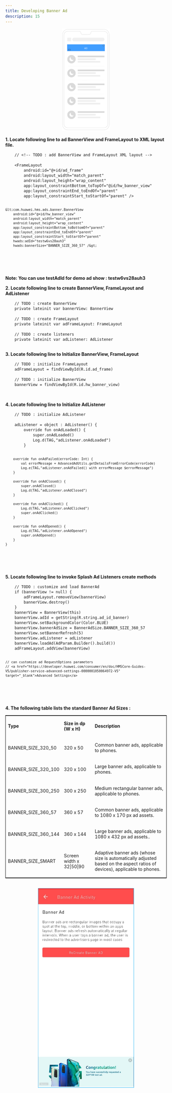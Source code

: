```yaml
---
title: Developing Banner Ad
description: 15
---
```


<center>
<img style="width: 150.00px " src="assets/banner.png" onclick="imageclick(src)">
</center>

<p><strong>1. Locate following line to ad BannerView and FrameLayout to XML layout file.</strong></p>
<pre><div id="copy-button11" class="copy-btn" title="Copy" onclick="copyCode(this.id)"></div><code>    // &lt;!-- TODO : add BannerView and FrameLayout XML layout --&gt;<br>
    &lt;FrameLayout
        android:id="@+id/ad_frame"
        android:layout_width="match_parent"
        android:layout_height="wrap_content"
        app:layout_constraintBottom_toTopOf="@id/hw_banner_view"
        app:layout_constraintEnd_toEndOf="parent"
        app:layout_constraintStart_toStartOf="parent" /&gt;

    &lt;com.huawei.hms.ads.banner.BannerView
        android:id="@+id/hw_banner_view"
        android:layout_width="match_parent"
        android:layout_height="wrap_content"
        app:layout_constraintBottom_toBottomOf="parent"
        app:layout_constraintEnd_toEndOf="parent"
        app:layout_constraintStart_toStartOf="parent"
        hwads:adId="testw6vs28auh3"
        hwads:bannerSize="BANNER_SIZE_360_57" /&gt;
<br><span class="pln"></span></code></pre>

<aside class="special"><p><strong>Note: You can use testAdId for demo ad show : <string name="ad_id_banner">testw6vs28auh3</string> </strong></p></aside>

<p><strong>2. Locate following line to create BannerView, FrameLayout and AdListener</strong></p>
<pre><div id="copy-button10" class="copy-btn" title="Copy" onclick="copyCode(this.id)"></div><code>    // TODO : create BannerView
    private lateinit var bannerView: BannerView<br>
    // TODO : create FrameLayout
    private lateinit var adFrameLayout: FrameLayout
<span class="pln">
    // TODO : create listeners
    private lateinit var adListener: AdListener
<br></span></code></pre>

<p><strong>3. Locate following line to Initialize BannerView, FrameLayout</strong></p>
<pre><div id="copy-button10" class="copy-btn" title="Copy" onclick="copyCode(this.id)"></div><code>    // TODO : initialize FrameLayout
    adFrameLayout = findViewById(R.id.ad_frame)<br>
    // TODO : initialize BannerView
    bannerView = findViewById(R.id.hw_banner_view)
<br><span class="pln">
</span></code></pre>


<p><strong>4. Locate following line to Initialize AdListener</strong></p>
<pre><div id="copy-button10" class="copy-btn" title="Copy" onclick="copyCode(this.id)"></div><code>    // TODO : initialize AdListener<br>
    adListener = object : AdListener() {
        override fun onAdLoaded() {
            super.onAdLoaded()
            Log.d(TAG,"adListener.onAdLoaded")
        }

        override fun onAdFailed(errorCode: Int) {
            val errorMessage = AdvancedAdUtils.getDetailsFromErrorCode(errorCode)
            Log.e(TAG,"adListener.onAdFailed() with errorMessage $errorMessage")
        }

        override fun onAdClosed() {
            super.onAdClosed()
            Log.d(TAG,"adListener.onAdClosed")
        }

        override fun onAdClicked() {
            Log.d(TAG,"adListener.onAdClicked")
            super.onAdClicked()
        }

        override fun onAdOpened() {
            Log.d(TAG,"adListener.onAdOpened")
            super.onAdOpened()
        }
    }
<br></code></pre>

<p><strong>5. Locate following line to invoke Splash Ad Listeners create methods</strong></p>
<pre><div id="copy-button11" class="copy-btn" title="Copy" onclick="copyCode(this.id)"></div><code>    // TODO : customize and load BannerAd
    if (bannerView != null) {
        adFrameLayout.removeView(bannerView)
        bannerView.destroy()
    }
    bannerView = BannerView(this)
    bannerView.adId = getString(R.string.ad_id_banner)
    bannerView.setBackgroundColor(Color.BLUE)
    bannerView.bannerAdSize = BannerAdSize.BANNER_SIZE_360_57
    bannerView.setBannerRefresh(5)
    bannerView.adListener = adListener
    bannerView.loadAd(AdParam.Builder().build())
    adFrameLayout.addView(bannerView)

    // can customize ad RequestOptions parameters
    // <a href="https://developer.huawei.com/consumer/en/doc/HMSCore-Guides-V5/publisher-service-advanced-settings-0000001050064972-V5" target="_blank">Advanced Settings</a>
<br><span class="pln"></span></code></pre>

<p><strong>4. The following table lists the standard Banner Ad Sizes : <br></strong></p>
<table style="width: 100%; table-layout: fixed; border: 1px solid black;">
	<tbody><tr></tr>
	<tr><td colspan="1" rowspan="1" ><p><strong>Type</strong></p>
	</td><td colspan="1" rowspan="1"><p><strong>Size in dp (W x H)</strong></p>
	</td><td colspan="1" rowspan="1"><p><strong>Description</strong></p>
	</td></tr>
	<tr><td colspan="1" rowspan="1"><p>BANNER_SIZE_320_50</p>
	</td><td colspan="1" rowspan="1"><p>320 x 50</p>
	</td><td colspan="1" rowspan="1"><p>Common banner ads, applicable to phones.</p>
	</td></tr>
	<tr><td colspan="1" rowspan="1"><p>BANNER_SIZE_320_100</p>
	</td><td colspan="1" rowspan="1"><p>320 x 100</p>
	</td><td colspan="1" rowspan="1"><p>Large banner ads, applicable to phones.</p>
	</td></tr>
	<tr><td colspan="1" rowspan="1"><p>BANNER_SIZE_300_250</p>
	</td><td colspan="1" rowspan="1"><p>300 x 250</p>
	</td><td colspan="1" rowspan="1"><p>Medium rectangular banner ads, applicable to phones.</p>
	</td></tr>
	<tr><td colspan="1" rowspan="1"><p>BANNER_SIZE_360_57</p>
	</td><td colspan="1" rowspan="1"><p>360 x 57</p>
	</td><td colspan="1" rowspan="1"><p>Common banner ads, applicable to 1080 x 170 px ad assets.</p>
	</td></tr>
	<tr><td colspan="1" rowspan="1"><p>BANNER_SIZE_360_144</p>
	</td><td colspan="1" rowspan="1"><p>360 x 144</p>
	</td><td colspan="1" rowspan="1"><p>Large banner ads, applicable to 1080 x 432 px ad assets..</p>
	</td></tr>
	<tr><td colspan="1" rowspan="1"><p>BANNER_SIZE_SMART</p>
	</td><td colspan="1" rowspan="1"><p>Screen width x 32|50|90</p>
	</td><td colspan="1" rowspan="1"><p>Adaptive banner ads (whose size is automatically adjusted based on the aspect ratios of devices), applicable to phones.</p>
	</td></tr>
</tbody></table>
<br>
<center>
<img style="width: 300.00px " src="assets/ss_banner.png" onclick="imageclick(src)">
</center>